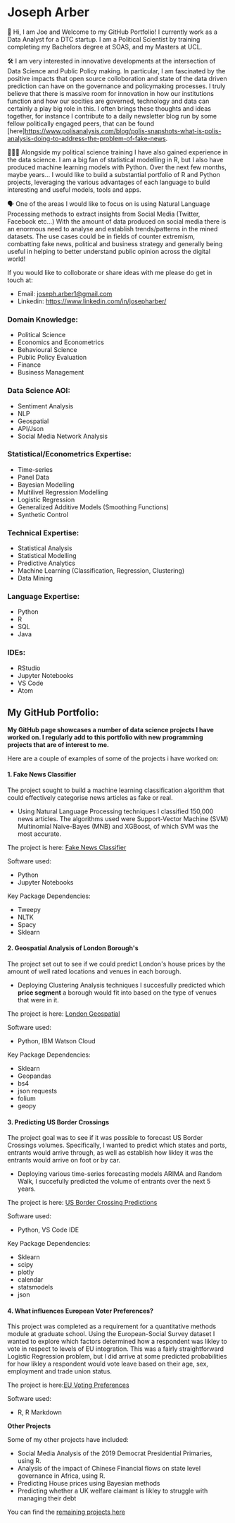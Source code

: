 # Joseph Arber 

👋
Hi, I am Joe and Welcome to my GitHub Portfolio! I currently work as a Data Analyst for a DTC startup. I am a Political Scientist by training completing my Bachelors degree at SOAS, and my Masters at UCL. 

🛠
I am very interested in innovative developments at the intersection of Data Science and Public Policy making. In particular, I am fascinated by the positive impacts that open source colloboration and state of the data driven prediction can have on the governance and policymaking processes. I truly believe that there is massive room for innovation in how our institutions function and how our socities are governed, technology and data can certainly a play big role in this. I often brings these thoughts and ideas together, for instance I contribute to a daily newsletter blog run by some fellow politically engaged peers, that can be found [here]https://www.polisanalysis.com/blog/polis-snapshots-what-is-polis-analysis-doing-to-address-the-problem-of-fake-news. 

👨🏽‍💻
Alongside my political science training I have also gained experience in the data science. I am a big fan of statistical modelling in R, but I also have produced machine learning models with Python. Over the next few months, maybe years... I would like to build a substantial portfolio of R and Python projects, leveraging the various advantages of each language to build interesting and useful models, tools and apps.

🗣
One of the areas I would like to focus on is using Natural Language Processing methods to extract insights from Social Media (Twitter, Facebook etc...) With the amount of data produced on social media there is an enormous need to analyse and establish trends/patterns in the mined datasets. The use cases could be in fields of counter extremism, combatting fake news, political and business strategy and generally being useful in helping to better understand public opinion across the digital world!

If you would like to colloborate or share ideas with me please do get in touch at:

- Email: joseph.arber1@gmail.com
- Linkedin: https://www.linkedin.com/in/josepharber/

### Domain Knowledge:

- Political Science
- Economics and Econometrics
- Behavioural Science
- Public Policy Evaluation
- Finance
- Business Management 

### Data Science AOI:

- Sentiment Analysis
- NLP
- Geospatial 
- API/Json 
- Social Media Network Analysis

### Statistical/Econometrics Expertise:

- Time-series
- Panel Data 
- Bayesian Modelling
- Multilivel Regression Modelling
- Logistic Regression
- Generalized Additive Models (Smoothing Functions)
- Synthetic Control

### Technical Expertise:

- Statistical Analysis
- Statistical Modelling 
- Predictive Analytics
- Machine Learning (Classification, Regression, Clustering)
- Data Mining

### Language Expertise:

- Python
- R
- SQL 
- Java

### IDEs:

- RStudio
- Jupyter Notebooks
- VS Code
- Atom


## My GitHub Portfolio:

**My GitHub page showcases a number of data science projects I have worked on. I regularly add to this portfolio with new programming projects that are of interest to me.**

Here are a couple of examples of some of the projects i have worked on:

#### 1. Fake News Classifier 

The project sought to build a machine learning classification algorithm that could effectively categorise news articles as fake or real.

- Using Natural Language Processing techniques I classified 150,000 news articles. The algorithms used were Support-Vector Machine (SVM) Multinomial Naive-Bayes (MNB) and XGBoost, of which SVM was the most accurate.

The project is here: [Fake News Classifier](https://github.com/JUA96/fake-news-classifier)

Software used: 

- Python
- Jupyter Notebooks

Key Package Dependencies:

- Tweepy
- NLTK
- Spacy
- Sklearn

#### 2. Geospatial Analysis of London Borough's

The project set out to see if we could predict London's house prices by the amount of well rated locations and venues in each borough. 

- Deploying Clustering Analysis techniques I succesfully predicted which **price segment** a borough would fit into based on the type of venues that were in it.

The project is here: [London Geospatial](https://github.com/JUA96/Capstone-Project-Geospatial-Analysis)

Software used: 

- Python, IBM Watson Cloud

Key Package Dependencies:

- Sklearn
- Geopandas
- bs4
- json requests
- folium
- geopy

#### 3. Predicting US Border Crossings 

The project goal was to see if it was possible to forecast US Border Crossings volumes. Specifically, I wanted to predict which states and ports, entrants would arrive through, as well as establish how likley it was the entrants would arrive on foot or by car. 

- Deploying various time-series forecasting models ARIMA and Random Walk, I succefully predicted the volume of entrants over the next 5 years. 

The project is here: [US Border Crossing Predictions](https://github.com/JUA96/VScode-ML-projects-python/blob/master/US-Border-Data.ipynb)

Software used: 

- Python, VS Code IDE

Key Package Dependencies:

- Sklearn
- scipy
- plotly
- calendar
- statsmodels
- json

#### 4. What influences European Voter Preferences?

This project was completed as a requirement for a quantitative methods module at graduate school. Using the European-Social Survey dataset I wanted to explore which factors determined how a respondent was likley to vote in respect to levels of EU integration. This was a fairly straightforward Logistic Regression problem, but I did arrive at some predicted probabilities for how likley a respondent would vote leave based on their age, sex, employment and trade union status. 

The project is here:[EU Voting Preferences](https://github.com/JUA96/logistic-regression-in-R/blob/master/EU-voting-preferences.Rmd)

Software used:

- R, R Markdown

**Other Projects**

Some of my other projects have included:

- Social Media Analysis of the 2019 Democrat Presidential Primaries, using R.
- Analysis of the impact of Chinese Financial flows on state level governance in Africa, using R.
- Predicting House prices using Bayesian methods
- Predicting whether a UK welfare claimant is likley to struggle with managing their debt

You can find the [remaining projects here](https://github.com/JUA96?tab=repositories)
